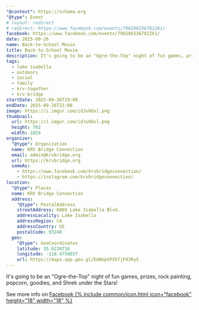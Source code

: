 ```yaml
---
"@context": https://schema.org
"@type": Event
# layout: redirect
# redirect: https://www.facebook.com/events/790286536782261/
facebook: https://www.facebook.com/events/790286536782261/
date: 2025-09-26
name: Back-to-School Movie
title: Back-to-School Movie
description: It's going to be an "Ogre-the-Top" night of fun games, prizes, rock painting, popcorn, goodies, and Shrek under the Stars!
tags:
  - lake isabella
  - outdoors
  - social
  - family
  - krv-together
  - krv-bridge
startDate: 2025-09-26T19:00
endDate: 2025-09-26T22:00
image: https://i.imgur.com/idJuhDxl.png
thumbnail:
  url: https://i.imgur.com/idJuhDxl.png
  height: 702
  width: 1024
organizer:
  "@type": Organization
  name: KRV Bridge Connection
  email: admin@krvbridge.org
  url: https://krvbridge.org
  sameAs:
    - https://www.facebook.com/krvbridgeconnection/
    - https://instagram.com/krvbridgeconnection/
location:
  "@type": Places
  name: KRV Bridge Connection
  address:
    "@type": PostalAddress
    streetAddress: 6069 Lake Isabella Blvd.
    addressLocality: Lake Isabella
    addressRegion: CA
    addressCountry: US
    postalCode: 93240
  geo:
    "@type": GeoCoordinates
    latitude: 35.6239716
    longitude: -118.4758657
    url: https://maps.app.goo.gl/EmNUpSPX5fjP43Ry5
---
```

It's going to be an "Ogre-the-Top" night of fun games, prizes, rock painting, popcorn, goodies, and Shrek under the Stars!

See more info on <a href="{{ page.facebook }}" class="btn btn-link" rel="noopener noreferrer" target="_blank">Facebook {% include common/icon.html icon="facebook" height="18" width="18" %}</a>
